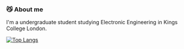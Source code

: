 ### 😼 About me
I'm a undergraduate student studying Electronic Engineering in Kings College London.

[![Top Langs](https://github-readme-stats.vercel.app/api/top-langs/?username=ermaolaoye&layout=compact&theme=vision-friendly-dark)](https://github.com/anuraghazra/github-readme-stats)

<!--
**ermaolaoye/ermaolaoye** is a ✨ _special_ ✨ repository because its `README.md` (this file) appears on your GitHub profile.

Here are some ideas to get you started:

- 🔭 I’m currently working on ...
- 🌱 I’m currently learning ...
- 👯 I’m looking to collaborate on ...
- 🤔 I’m looking for help with ...
- 💬 Ask me about ...
- 📫 How to reach me: ...
- 😄 Pronouns: ...
- ⚡ Fun fact: ...
-->
